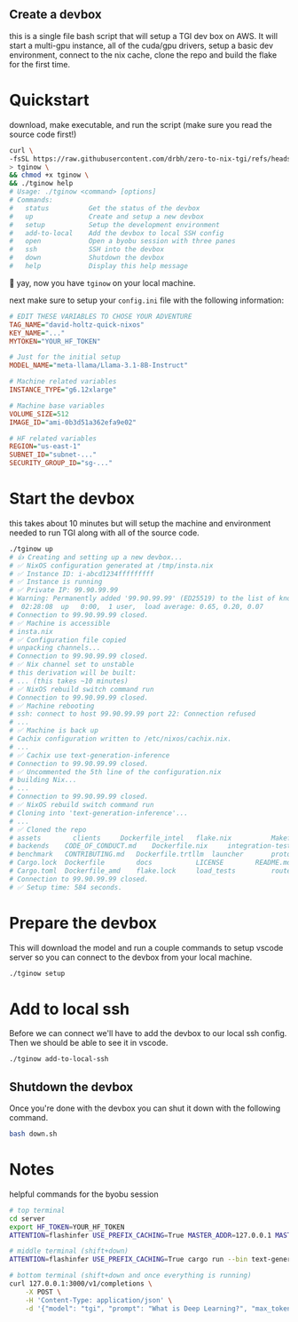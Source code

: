 ## Create a devbox

this is a single file bash script that will setup a TGI dev box on AWS. It will start a multi-gpu instance, all of the cuda/gpu drivers, setup a basic dev environment, connect to the nix cache, clone the repo and build the flake for the first time.

# Quickstart

download, make executable, and run the script (make sure you read the source code first!)

```bash
curl \
-fsSL https://raw.githubusercontent.com/drbh/zero-to-nix-tgi/refs/heads/main/tginow \
> tginow \
&& chmod +x tginow \
&& ./tginow help
# Usage: ./tginow <command> [options]
# Commands:
#   status          Get the status of the devbox
#   up              Create and setup a new devbox
#   setup           Setup the development environment
#   add-to-local    Add the devbox to local SSH config
#   open            Open a byobu session with three panes
#   ssh             SSH into the devbox
#   down            Shutdown the devbox
#   help            Display this help message
```

🙌 yay, now you have `tginow` on your local machine.

next make sure to setup your `config.ini` file with the following information:

```ini
# EDIT THESE VARIABLES TO CHOSE YOUR ADVENTURE
TAG_NAME="david-holtz-quick-nixos"
KEY_NAME="..." 
MYTOKEN="YOUR_HF_TOKEN"

# Just for the initial setup
MODEL_NAME="meta-llama/Llama-3.1-8B-Instruct"

# Machine related variables
INSTANCE_TYPE="g6.12xlarge"

# Machine base variables
VOLUME_SIZE=512
IMAGE_ID="ami-0b3d51a362efa9e02"

# HF related variables
REGION="us-east-1"
SUBNET_ID="subnet-..."
SECURITY_GROUP_ID="sg-..."
```

# Start the devbox

this takes about 10 minutes but will setup the machine and environment needed to run TGI along with all of the source code.

```bash
./tginow up
# 👍 Creating and setting up a new devbox...
# ✅ NixOS configuration generated at /tmp/insta.nix
# ✅ Instance ID: i-abcd1234fffffffff
# ✅ Instance is running
# ✅ Private IP: 99.90.99.99
# Warning: Permanently added '99.90.99.99' (ED25519) to the list of known hosts.
#  02:28:08  up   0:00,  1 user,  load average: 0.65, 0.20, 0.07
# Connection to 99.90.99.99 closed.
# ✅ Machine is accessible
# insta.nix                                                                  100% 1320    80.3KB/s   00:00
# ✅ Configuration file copied
# unpacking channels...
# Connection to 99.90.99.99 closed.
# ✅ Nix channel set to unstable
# this derivation will be built:
# ... (this takes ~10 minutes)
# ✅ NixOS rebuild switch command run
# Connection to 99.90.99.99 closed.
# ✅ Machine rebooting
# ssh: connect to host 99.90.99.99 port 22: Connection refused
# ...
# ✅ Machine is back up
# Cachix configuration written to /etc/nixos/cachix.nix.
# ...
# ✅ Cachix use text-generation-inference
# Connection to 99.90.99.99 closed.
# ✅ Uncommented the 5th line of the configuration.nix
# building Nix...
# ...
# Connection to 99.90.99.99 closed.
# ✅ NixOS rebuild switch command run
# Cloning into 'text-generation-inference'...
# ...
# ✅ Cloned the repo
# assets	    clients		Dockerfile_intel   flake.nix	      Makefile	 rust-toolchain.toml
# backends    CODE_OF_CONDUCT.md	Dockerfile.nix	   integration-tests  nix	 sagemaker-entrypoint.sh
# benchmark   CONTRIBUTING.md	Dockerfile.trtllm  launcher	      proto	 server
# Cargo.lock  Dockerfile		docs		   LICENSE	      README.md  tgi-entrypoint.sh
# Cargo.toml  Dockerfile_amd	flake.lock	   load_tests	      router	 update_doc.py
# Connection to 99.90.99.99 closed.
# ✅ Setup time: 584 seconds.
```

# Prepare the devbox

This will download the model and run a couple commands to setup vscode server so you can connect to the devbox from your local machine.

```bash
./tginow setup
```

# Add to local ssh

Before we can connect we'll have to add the devbox to our local ssh config. Then we should be able to see it in vscode.

```bash
./tginow add-to-local-ssh
```

## Shutdown the devbox

Once you're done with the devbox you can shut it down with the following command.

```bash
bash down.sh
```

# Notes

helpful commands for the byobu session

```bash
# top terminal
cd server
export HF_TOKEN=YOUR_HF_TOKEN
ATTENTION=flashinfer USE_PREFIX_CACHING=True MASTER_ADDR=127.0.0.1 MASTER_PORT=5555 python text_generation_server/cli.py serve meta-llama/Llama-3.1-8B-Instruct

# middle terminal (shift+down)
ATTENTION=flashinfer USE_PREFIX_CACHING=True cargo run --bin text-generation-router --release -- --tokenizer-name meta-llama/Llama-3.1-8B-Instruct --max-batch-prefill-tokens 1000 --max-input-tokens 1000 --max-total-tokens 1001

# bottom terminal (shift+down and once everything is running)
curl 127.0.0.1:3000/v1/completions \
    -X POST \
    -H 'Content-Type: application/json' \
    -d '{"model": "tgi", "prompt": "What is Deep Learning?", "max_tokens": 20, "temperature": 0.0, "stream": true}'
```
